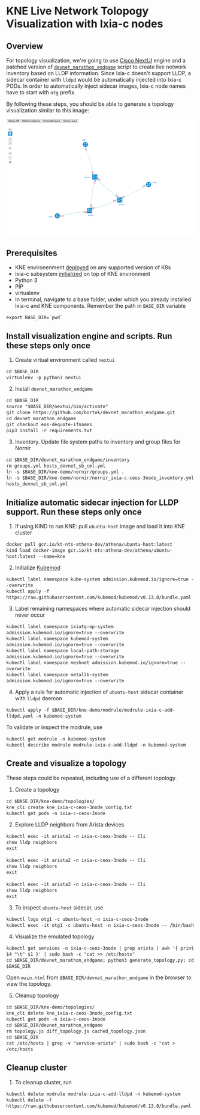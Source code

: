 # KNE Live Network Tolopogy Visualization with Ixia-c nodes

## Overview

For topology visualization, we're going to use [Cisco NextUI](https://developer.cisco.com/site/neXt/) engine and a patched version of [`devnet_marathon_endgame`](https://idebugall.github.io/visualize-lldp/) script to create live network inventory based on LLDP information. Since Ixia-c doesn't support LLDP, a sidecar container with `lldpd` would be automatically injected into Ixia-c PODs. In order to automatically inject sidecar images, Ixia-c node names have to start with `otg` prefix.

By following these steps, you should be able to generate a topology visualization similar to this image:

![Visualized 3 node topology](images/nextui_3node.png)

## Prerequisites

* KNE environenment [deployed](DEPLOY.md) on any supported version of K8s
* Ixia-c subsystem [initialized](DEPLOY.md#initialize-ixia-traffic-generator-athena-subsystem) on top of KNE environment
* Python 3
* PIP
* virtualenv
* In terminal, navigate to a base folder, under which you already installed Ixia-c and KNE components. Remember the path in `BASE_DIR` variable

```Shell
export BASE_DIR=`pwd`
````

## Install visualization engine and scripts. Run these steps only once

1. Create virtual environment called `nextui`

```Shell
cd $BASE_DIR
virtualenv -p python3 nextui
````

2. Install `devnet_marathon_endgame`

```Shell
cd $BASE_DIR
source "$BASE_DIR/nextui/bin/activate"
git clone https://github.com/bortok/devnet_marathon_endgame.git
cd devnet_marathon_endgame
git checkout eos-dequote-ifnames
pip3 install -r requirements.txt
````

3. Inventory. Update file system paths to inventory and group files for Nornir

```Shell
cd $BASE_DIR/devnet_marathon_endgame/inventory
rm groups.yml hosts_devnet_sb_cml.yml
ln -s $BASE_DIR/kne-demo/nornir/groups.yml .
ln -s $BASE_DIR/kne-demo/nornir/nornir_ixia-c-ceos-3node_inventory.yml hosts_devnet_sb_cml.yml
````

## Initialize automatic sidecar injection for LLDP support. Run these steps only once

1. If using KIND to run KNE: pull `ubuntu-host` image and load it into KNE cluster

```Shell
docker pull gcr.io/kt-nts-athena-dev/athena/ubuntu-host:latest
kind load docker-image gcr.io/kt-nts-athena-dev/athena/ubuntu-host:latest --name=kne
````

2. Initialize [Kubemod](https://github.com/kubemod/kubemod)

```Shell
kubectl label namespace kube-system admission.kubemod.io/ignore=true --overwrite
kubectl apply -f https://raw.githubusercontent.com/kubemod/kubemod/v0.13.0/bundle.yaml
````

3. Label remaining namespaces where automatic sidecar injection should never occur

```Shell
kubectl label namespace ixiatg-op-system admission.kubemod.io/ignore=true --overwrite
kubectl label namespace kubemod-system admission.kubemod.io/ignore=true --overwrite
kubectl label namespace local-path-storage admission.kubemod.io/ignore=true --overwrite
kubectl label namespace meshnet admission.kubemod.io/ignore=true --overwrite
kubectl label namespace metallb-system admission.kubemod.io/ignore=true --overwrite
````

4. Apply a rule for automatic injection of `ubuntu-host` sidecar container with `lldpd` daemon

```Shell
kubectl apply -f $BASE_DIR/kne-demo/modrule/modrule-ixia-c-add-lldpd.yaml -n kubemod-system
````

To validate or inspect the modrule, use

```Shell
kubectl get modrule -n kubemod-system
kubectl describe modrule modrule-ixia-c-add-lldpd -n kubemod-system
````

## Create and visualize a topology

These steps could be repeated, including use of a different topology.

1. Create a topology

```Shell
cd $BASE_DIR/kne-demo/topologies/
kne_cli create kne_ixia-c-ceos-3node_config.txt
kubectl get pods -n ixia-c-ceos-3node
````

2. Explore LLDP neighbors from Arista devices

```Shell
kubectl exec -it arista1 -n ixia-c-ceos-3node -- Cli
show lldp neighbors
exit

kubectl exec -it arista2 -n ixia-c-ceos-3node -- Cli
show lldp neighbors
exit

kubectl exec -it arista3 -n ixia-c-ceos-3node -- Cli
show lldp neighbors
exit
````

3. To inspect `ubuntu-host` sidecar, use

```Shell
kubectl logs otg1 -c ubuntu-host -n ixia-c-ceos-3node
kubectl exec -it otg1 -c ubuntu-host -n ixia-c-ceos-3node -- /bin/bash
````

4. Visualize the emulated topology

```Shell
kubectl get services -n ixia-c-ceos-3node | grep arista | awk '{ print $4 "\t" $1 }' | sudo bash -c "cat >> /etc/hosts"
cd $BASE_DIR/devnet_marathon_endgame; python3 generate_topology.py; cd $BASE_DIR
````

Open `main.html` from `$BASE_DIR/devnet_marathon_endgame` in the browser to view the topology.

5. Cleanup topology

```Shell
cd $BASE_DIR/kne-demo/topologies/
kne_cli delete kne_ixia-c-ceos-3node_config.txt
kubectl get pods -n ixia-c-ceos-3node
cd $BASE_DIR/devnet_marathon_endgame
rm topology.js diff_topology.js cached_topology.json
cd $BASE_DIR
cat /etc/hosts | grep -v "service-arista" | sudo bash -c "cat > /etc/hosts
````

## Cleanup cluster

1. To cleanup cluster, run

```Shell
kubectl delete modrule modrule-ixia-c-add-lldpd -n kubemod-system
kubectl delete -f https://raw.githubusercontent.com/kubemod/kubemod/v0.13.0/bundle.yaml
````

